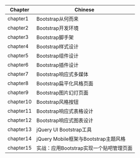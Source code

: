 | Chapter | Chinese |
| ------- | ------- |
| chapter1 | Bootstrap从何而来 |
| chapter2 | Bootstrap开发环境 |
| chapter3 | Bootstrap脚手架 |
| chapter4 | Bootstrap样式设计 |
| chapter5 | Bootstrap组件设计 |
| chapter6 | Bootstrap插件设计 |
| chapter7 | Bootstrap响应式多媒体 |
| chapter8 | Bootstrap扁平化风格页面 |
| chapter9 | Bootstrap图片幻灯页面 |
| chapter10 | Bootstrap风格按钮 |
| chapter11 | Bootstrap响应式表格设计 |
| chapter12 | Bootstrap响应式图表设计 |
| chapter13 | jQuery UI Bootstrap工具 |
| chapter14 | jQuery Mobile框架与Bootstrap主题风格 |
| chapter15 | 实战：应用Bootstrap实现一个贴吧管理页面 |
